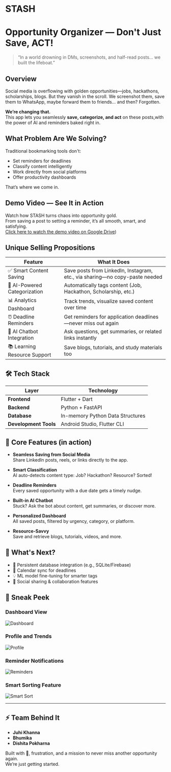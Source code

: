 # STASH
# Opportunity Organizer — Don't Just Save, ACT!

> “In a world drowning in DMs, screenshots, and half-read posts... we built the lifeboat.”

##  Overview

Social media is overflowing with golden opportunities—jobs, hackathons, scholarships, blogs. But they vanish in the scroll. We screenshot them, save them to WhatsApp, maybe forward them to friends... and then? Forgotten.

**We’re changing that.**  
This app lets you seamlessly **save, categorize, and act** on these posts,with the power of AI and reminders baked right in.

##  What Problem Are We Solving?

Traditional bookmarking tools don't:
- Set reminders for deadlines
- Classify content intelligently
- Work directly from social platforms
- Offer productivity dashboards

That’s where we come in.

## **Demo Video — See It in Action**
Watch how STASH turns chaos into opportunity gold.  
From saving a post to setting a reminder, it’s all smooth, smart, and satisfying.  
 [Click here to watch the demo video on Google Drive](https://drive.google.com/file/d/1JqNEECF7ZbnMluQU8Bin31tgmOSr1USH/view))


##  Unique Selling Propositions

| Feature                       | What It Does                                                                 |
|------------------------------|------------------------------------------------------------------------------|
| ✅ Smart Content Saving       | Save posts from LinkedIn, Instagram, etc., via sharing—no copy-paste needed |
| 🧠 AI-Powered Categorization | Automatically tags content (Job, Hackathon, Scholarship, etc.)              |
| 📊 Analytics Dashboard       | Track trends, visualize saved content over time                             |
| ⏰ Deadline Reminders        | Get reminders for application deadlines—never miss out again                |
| 🤖 AI Chatbot Integration    | Ask questions, get summaries, or related links instantly                     |
| 📚 Learning Resource Support | Save blogs, tutorials, and study materials too                              |

## 🛠️ Tech Stack

| Layer                | Technology                        |
|----------------------|-----------------------------------|
| **Frontend**         | Flutter + Dart                    |
| **Backend**          | Python + FastAPI                  |
| **Database**         | In-memory Python Data Structures  |
| **Development Tools**| Android Studio, Flutter CLI       |

## 📱 Core Features (in action)

- **Seamless Saving from Social Media**  
  Share LinkedIn posts, reels, or links directly to the app.

- **Smart Classification**  
  AI auto-detects content type: Job? Hackathon? Resource? Sorted!

- **Deadline Reminders**  
  Every saved opportunity with a due date gets a timely nudge.

- **Built-in AI Chatbot**  
  Stuck? Ask the bot about content, get summaries, or discover more.

- **Personalized Dashboard**  
  All saved posts, filtered by urgency, category, or platform.

- **Resource-Savvy**  
  Save and retrieve blogs, tutorials, videos, and more.

## 🔮 What's Next?

- 🔁 Persistent database integration (e.g., SQLite/Firebase)
- 📆 Calendar sync for deadlines
- 💡 ML model fine-tuning for smarter tags
- 🔗 Social sharing & collaboration features


## 📸 Sneak Peek
###  Dashboard View
![Dashboard](https://github.com/Dishita-Pokharna1/Stash/blob/main/dashboard.jpeg)

###  Profile and Trends
![Profile](https://github.com/Dishita-Pokharna1/Stash/blob/main/profile.jpeg)

###  Reminder Notifications
![Reminders](https://github.com/Dishita-Pokharna1/Stash/blob/main/reminders.jpeg)

###  Smart Sorting Feature
![Smart Sort](https://github.com/Dishita-Pokharna1/Stash/blob/main/smart%20sort.jpeg)

---



## ⚡ Team Behind It
- **Juhi Khanna**
- **Bhumika**
- **Dishita Pokharna**

Built with 💜, frustration, and a mission to never miss another opportunity again.  
We’re just getting started.
